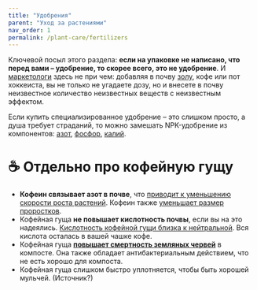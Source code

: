 ```yaml
---
title: "Удобрения"
parent: "Уход за растениями"
nav_order: 1
permalink: /plant-care/fertilizers
---
```


Ключевой посыл этого раздела: **если на упаковке не написано, что перед вами – удобрение, то скорее всего, это не удобрение**. И [маркетологи](https://t.me/gardening_benelux/4137) здесь не при чем: добавляя в почву [золу](https://www.oregonlive.com/hg/2020/03/can-ashes-from-a-wood-burning-stove-be-used-as-fertilizer-ask-an-expert.html), кофе или пот хоккеиста, вы не только не угадаете дозу, но и внесете в почву неизвестное количество неизвестных веществ с неизвестным эффектом.

Если купить специализированное удобрение – это слишком просто, а душа требует страданий, то можно замешать NPK-удобрение из компонентов: [азот](https://www.pokon.nl/producten/item/stikstofmest-2kg/), [фосфор](https://www.pokon.nl/producten/item/fosfaatmest-2kg/), [калий](https://www.pokon.nl/producten/item/kalimest-2kg/).

# ☕ Отдельно про кофейную гущу

- **Кофеин связывает азот в почве**, что [приводит к уменьшению скорости роста растений](https://www.sciencedirect.com/science/article/abs/pii/S1618866716300103). Кофеин также [уменьшает размер проростков](https://www.pubhort.org/ipps/60/120.htm).
- Кофейная гуща **не повышает кислотность почвы**, если вы на это надеялись. [Кислотность кофейной гущи близка к нейтральной](https://extension.oregonstate.edu/gardening/techniques/coffee-grounds-composting). Вся кислота осталась в вашей чашке кофе.
- Кофейная гуща **[повышает смертность земляных червей](https://www.sciencedirect.com/science/article/abs/pii/S0960852411007589?via%3Dihub)** в компосте. Она также обладает антибактериальным действием, что не есть хорошо для компоста.
- Кофейная гуща слишком быстро уплотняется, чтобы быть хорошей мульчей. (Источник?)
